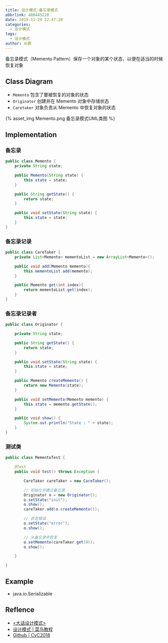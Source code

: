 ```yaml
---
title: 设计模式-备忘录模式
abbrlink: 400445220
date: 2019-11-29 22:47:20
categories:
  - 设计模式
tags:
  - 设计模式
author: 长歌
---
```


备忘录模式（Memento Pattern）保存一个对象的某个状态，以便在适当的时候恢复对象
<!-- More -->

## Class Diagram
- `Memento` 包含了要被恢复的对象的状态
- `Originator` 创建并在 Memento 对象中存储状态
- `Caretaker` 对象负责从 Memento 中恢复对象的状态


{% asset_img Memento.png 备忘录模式UML类图 %}

## Implementation
### 备忘录
```java
public class Memento {
    private String state;

    public Memento(String state) {
        this.state = state;
    }

    public String getState() {
        return state;
    }

    public void setState(String state) {
        this.state = state;
    }
}
```

### 备忘录记录
```java
public class CareTaker {
    private List<Memento> mementoList = new ArrayList<Memento>();

    public void add(Memento memento){
        this.mementoList.add(memento);
    }

    public Memento get(int index){
        return mementoList.get(index);
    }
}
```

### 备忘录记录者
```java
public class Originator {

    private String state;

    public String getState() {
        return state;
    }

    public void setState(String state) {
        this.state = state;
    }

    public Memento createMemento() {
        return new Memento(state);
    }

    public void setMemento(Memento memento) {
        this.state = memento.getState();
    }

    public void show() {
        System.out.println("State : " + state);
    }
}
```

### 测试类
```java
public class MementoTest {

    @Test
    public void test() throws Exception {

        CareTaker careTaker = new CareTaker();

        // 初始化并建立备忘录
        Originator o = new Originator();
        o.setState("init");
        o.show();
        careTaker.add(o.createMemento());

        // 状态错误
        o.setState("error");
        o.show();

        // 从备忘录中恢复
        o.setMemento(careTaker.get(0));
        o.show();

    }

}
```
## Example
- java.io.Serializable

## Reflence
- [<大话设计模式>](https://book.douban.com/subject/2334288/)
- [设计模式 | 菜鸟教程](https://www.runoob.com/design-pattern/design-pattern-tutorial.html)
- [Github | CyC2018](https://github.com/CyC2018/CS-Notes/blob/master/notes/%E8%AE%BE%E8%AE%A1%E6%A8%A1%E5%BC%8F%20-%20%E7%9B%AE%E5%BD%95.md)